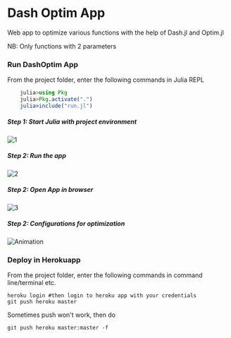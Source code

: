 # Dash Optim App
Web app to optimize various functions with the help of Dash.jl and Optim.jl

NB: Only functions with 2 parameters

### Run DashOptim App
From the project folder, enter the following commands in Julia REPL
```julia
    julia>using Pkg
    julia>Pkg.activate(".")
    julia>include("run.jl")
```
##### Step 1: Start Julia with project environment
![1](https://user-images.githubusercontent.com/22251968/132993635-4f1d52ce-07f7-404b-b442-3b98edb06f43.PNG)
##### Step 2: Run the app
![2](https://user-images.githubusercontent.com/22251968/132993640-8be6b1f4-1120-48b7-a422-ab123efb0b60.PNG)
##### Step 2: Open App in browser
![3](https://user-images.githubusercontent.com/22251968/132993642-e3b82795-1b00-4369-8115-4aad2e44f27b.PNG)
##### Step 2: Configurations for optimization
![Animation](https://user-images.githubusercontent.com/22251968/132993644-ef99fdbb-2ab8-4581-95a6-dcfed4ead0c6.gif)

### Deploy in Herokuapp
From the project folder, enter the following commands in command line/terminal etc.
```
heroku login #then login to heroku app with your credentials
git push heroku master
```
Sometimes push won't work, then do

```
git push heroku master:master -f
```